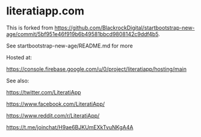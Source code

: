 # literatiapp.com

This is forked from https://github.com/BlackrockDigital/startbootstrap-new-age/commit/5bf951e46f919b6b49581bbcd9808142c9ddf4b5.

See startbootstrap-new-age/README.md for more

Hosted at:

https://console.firebase.google.com/u/0/project/literatiapp/hosting/main

See also:

https://twitter.com/LiteratiApp

https://www.facebook.com/LiteratiApp/

https://www.reddit.com/r/LiteratiApp/

https://t.me/joinchat/H9ae6BJKUmEXkTvuNKgA4A
